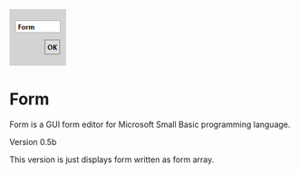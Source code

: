 ![icon](img/FormIcon.png)

# Form
Form is a GUI form editor for Microsoft Small Basic programming language. 

Version 0.5b

This version is just displays form written as form array.
